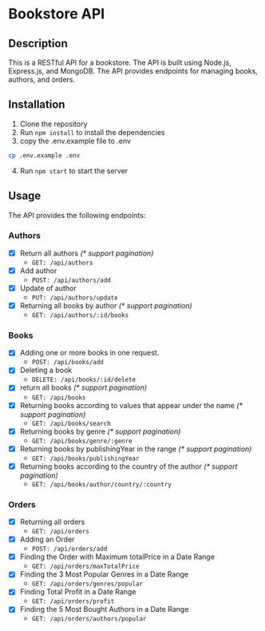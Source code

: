 # Bookstore API

## Description
This is a RESTful API for a bookstore. The API is built using Node.js, Express.js, and MongoDB. The API provides endpoints for managing books, authors, and orders.

## Installation
1. Clone the repository
2. Run `npm install` to install the dependencies
3. copy the .env.example file to .env
```bash
cp .env.example .env
```
4. Run `npm start` to start the server

## Usage
The API provides the following endpoints:

### Authors
- [x] Return all authors _(* support pagination)_
  - `GET: /api/authors`
- [x] Add author
  - `POST: /api/authors/add`
- [x] Update of author
  - `PUT: /api/authors/update`
- [x] Returning all books by author _(* support pagination)_
  - `GET: /api/authors/:id/books`

### Books
- [x] Adding one or more books in one request.
  - `POST: /api/books/add`
- [x] Deleting a book
  - `DELETE: /api/books/:id/delete`
- [x] return all books _(* support pagination)_
  - `GET: /api/books`
- [x] Returning books according to values that appear under the name _(* support pagination)_
  - `GET: /api/books/search`
- [x] Returning books by genre _(* support pagination)_
  - `GET: /api/books/genre/:genre`
- [x] Returning books by publishingYear in the range _(* support pagination)_
  - `GET: /api/books/publishingYear`
- [x] Returning books according to the country of the author _(* support pagination)_
  - `GET: /api/books/author/country/:country`

### Orders
- [x] Returning all orders
  - `GET: /api/orders`
- [x] Adding an Order
  - `POST: /api/orders/add`
- [x] Finding the Order with Maximum totalPrice in a Date Range
  - `GET: /api/orders/maxTotalPrice`
- [x] Finding the 3 Most Popular Genres in a Date Range
  - `GET: /api/orders/genres/popular`
- [x] Finding Total Profit in a Date Range
  - `GET: /api/orders/profit`
- [x] Finding the 5 Most Bought Authors in a Date Range
  - `GET: /api/orders/authors/popular`
